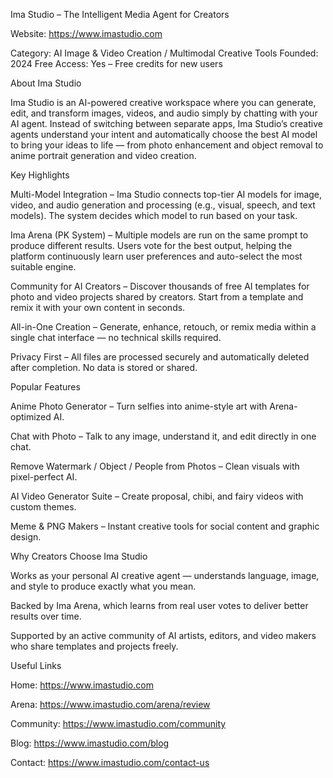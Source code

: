 Ima Studio – The Intelligent Media Agent for Creators

Website: https://www.imastudio.com

Category: AI Image & Video Creation / Multimodal Creative Tools
Founded: 2024
Free Access: Yes – Free credits for new users

About Ima Studio

Ima Studio is an AI-powered creative workspace where you can generate, edit, and transform images, videos, and audio simply by chatting with your AI agent.
Instead of switching between separate apps, Ima Studio’s creative agents understand your intent and automatically choose the best AI model to bring your ideas to life — from photo enhancement and object removal to anime portrait generation and video creation.

Key Highlights

Multi-Model Integration – Ima Studio connects top-tier AI models for image, video, and audio generation and processing (e.g., visual, speech, and text models). The system decides which model to run based on your task.

Ima Arena (PK System) – Multiple models are run on the same prompt to produce different results. Users vote for the best output, helping the platform continuously learn user preferences and auto-select the most suitable engine.

Community for AI Creators – Discover thousands of free AI templates for photo and video projects shared by creators. Start from a template and remix it with your own content in seconds.

All-in-One Creation – Generate, enhance, retouch, or remix media within a single chat interface — no technical skills required.

Privacy First – All files are processed securely and automatically deleted after completion. No data is stored or shared.

Popular Features

Anime Photo Generator – Turn selfies into anime-style art with Arena-optimized AI.

Chat with Photo – Talk to any image, understand it, and edit directly in one chat.

Remove Watermark / Object / People from Photos – Clean visuals with pixel-perfect AI.

AI Video Generator Suite – Create proposal, chibi, and fairy videos with custom themes.

Meme & PNG Makers – Instant creative tools for social content and graphic design.

Why Creators Choose Ima Studio

Works as your personal AI creative agent — understands language, image, and style to produce exactly what you mean.

Backed by Ima Arena, which learns from real user votes to deliver better results over time.

Supported by an active community of AI artists, editors, and video makers who share templates and projects freely.

Useful Links

Home: https://www.imastudio.com

Arena: https://www.imastudio.com/arena/review

Community: https://www.imastudio.com/community

Blog: https://www.imastudio.com/blog

Contact: https://www.imastudio.com/contact-us
